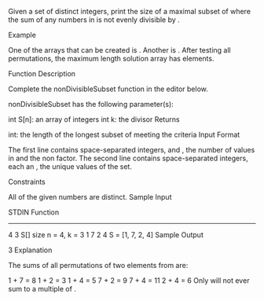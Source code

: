 Given a set of distinct integers, print the size of a maximal subset of  where the sum of any  numbers in  is not evenly divisible by .

Example
 

One of the arrays that can be created is . Another is . After testing all permutations, the maximum length solution array has  elements.

Function Description

Complete the nonDivisibleSubset function in the editor below.

nonDivisibleSubset has the following parameter(s):

int S[n]: an array of integers
int k: the divisor
Returns

int: the length of the longest subset of  meeting the criteria
Input Format

The first line contains  space-separated integers,  and , the number of values in  and the non factor.
The second line contains  space-separated integers, each an , the unique values of the set.

Constraints

All of the given numbers are distinct.
Sample Input

STDIN    Function
-----    --------
4 3      S[] size n = 4, k = 3
1 7 2 4  S = [1, 7, 2, 4]
Sample Output

3
Explanation

The sums of all permutations of two elements from  are:

1 + 7 = 8
1 + 2 = 3
1 + 4 = 5
7 + 2 = 9
7 + 4 = 11
2 + 4 = 6
Only  will not ever sum to a multiple of .